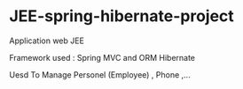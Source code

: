 # JEE-spring-hibernate-project

Application web JEE

Framework used : Spring MVC and ORM Hibernate

Uesd To Manage Personel (Employee) , Phone ,...
